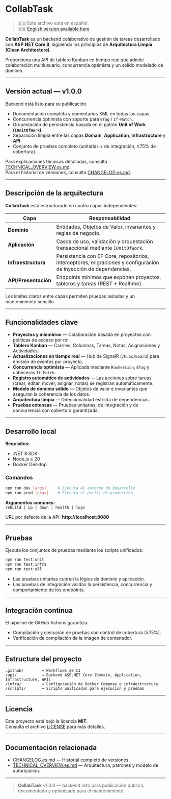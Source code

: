 # CollabTask

> 🇪🇸 Este archivo está en español.  
> 🇬🇧 [English version available here](./README.md)

**CollabTask** es un backend colaborativo de gestión de tareas desarrollado con **ASP.NET Core 8**, siguiendo los principios de **Arquitectura Limpia (Clean Architecture)**.

Proporciona una API de tablero Kanban en tiempo real que admite colaboración multiusuario, concurrencia optimista y un sólido modelado de dominio.

---

## Versión actual — v1.0.0

Backend está listo para su publicación.

- Documentación completa y comentarios XML en todas las capas.  
- Concurrencia optimista con soporte para `ETag` / `If-Match`.  
- Orquestación de persistencia basada en el patrón **Unit of Work (`IUnitOfWork`)**.  
- Separación limpia entre las capas **Domain**, **Application**, **Infrastructure** y **API**.  
- Conjunto de pruebas completo (unitarias + de integración, ≥75% de cobertura).  

Para explicaciones técnicas detalladas, consulta [TECHNICAL_OVERVIEW.es.md](docs/TECHNICAL_OVERVIEW.es.md).  
Para el historial de versiones, consulta [CHANGELOG.es.md](./CHANGELOG.es.md).

---

## Descripción de la arquitectura

**CollabTask** está estructurado en cuatro capas independientes:

| Capa | Responsabilidad |
|------|-----------------|
| **Dominio** | Entidades, Objetos de Valor, invariantes y reglas de negocio. |
| **Aplicación** | Casos de uso, validación y orquestación transaccional mediante `IUnitOfWork`. |
| **Infraestructura** | Persistencia con EF Core, repositorios, interceptores, migraciones y configuración de inyección de dependencias. |
| **API/Presentación** | Endpoints mínimos que exponen proyectos, tableros y tareas (REST + Realtime). |

Los límites claros entre capas permiten pruebas aisladas y un mantenimiento sencillo.  

---

## Funcionalidades clave

- **Proyectos y miembros** — Colaboración basada en proyectos con políticas de acceso por rol.  
- **Tablero Kanban** — Carriles, Columnas, Tareas, Notas, Asignaciones y Actividades.  
- **Actualizaciones en tiempo real** — Hub de SignalR (`/hubs/board`) para emisión de eventos por proyecto.  
- **Concurrencia optimista** — Aplicada mediante `RowVersion`, `ETag` y cabeceras `If-Match`.  
- **Registro automático de actividades** — Las acciones sobre tareas (crear, editar, mover, asignar, notas) se registran automáticamente.  
- **Modelo de dominio sólido** — Objetos de valor e invariantes que aseguran la coherencia de los datos.  
- **Arquitectura limpia** — Direccionalidad estricta de dependencias.  
- **Pruebas extensas** — Pruebas unitarias, de integración y de concurrencia con cobertura garantizada.  

---

## Desarrollo local

**Requisitos:**  
- .NET 8 SDK  
- Node.js ≥ 20  
- Docker Desktop

### Comandos
```bash
npm run dev [args]     # Ejecuta el entorno de desarrollo
npm run prod [args]    # Ejecuta el perfil de producción
```

**Argumentos comunes:**  
`rebuild | up | down | health | logs`

URL por defecto de la API: **http://localhost:8080**

---

## Pruebas

Ejecuta los conjuntos de pruebas mediante los scripts unificados:

```bash
npm run test:unit
npm run test:infra
npm run test:all
```

- Las pruebas unitarias cubren la lógica de dominio y aplicación.  
- Las pruebas de integración validan la persistencia, concurrencia y comportamiento de los endpoints.  

---

## Integración continua

El pipeline de GitHub Actions garantiza:
- Compilación y ejecución de pruebas con control de cobertura (≥75%).  
- Verificación de compilación de la imagen de contenedor.  

---

## Estructura del proyecto

```
.github/        → Workflows de CI
/api/           → Backend ASP.NET Core (Domain, Application, Infrastructure, API)
/infra/         → Configuración de Docker Compose e infraestructura
/scripts/       → Scripts unificados para ejecución y pruebas
```

---

## Licencia

Este proyecto está bajo la licencia **MIT**.  
Consulta el archivo [LICENSE](./LICENSE) para más detalles.

---

## Documentación relacionada

- [CHANGELOG.es.md](./CHANGELOG.es.md) — Historial completo de versiones.  
- [TECHNICAL_OVERVIEW.es.md](docs/TECHNICAL_OVERVIEW.es.md) — Arquitectura, patrones y modelo de autorización.  

---

> **CollabTask** v1.0.0 — backend listo para publicación pública, documentado y optimizado para el mantenimiento.

